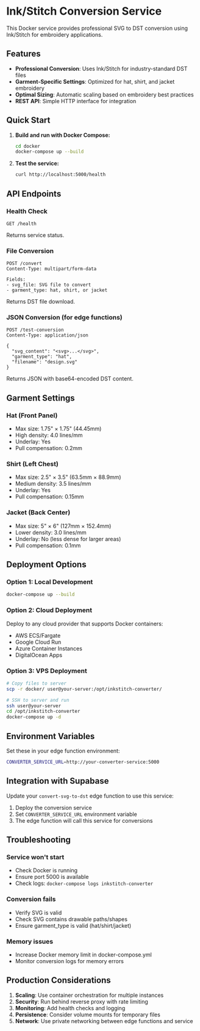 # Ink/Stitch Conversion Service

This Docker service provides professional SVG to DST conversion using Ink/Stitch for embroidery applications.

## Features

- **Professional Conversion**: Uses Ink/Stitch for industry-standard DST files
- **Garment-Specific Settings**: Optimized for hat, shirt, and jacket embroidery
- **Optimal Sizing**: Automatic scaling based on embroidery best practices
- **REST API**: Simple HTTP interface for integration

## Quick Start

1. **Build and run with Docker Compose:**
   ```bash
   cd docker
   docker-compose up --build
   ```

2. **Test the service:**
   ```bash
   curl http://localhost:5000/health
   ```

## API Endpoints

### Health Check
```
GET /health
```
Returns service status.

### File Conversion
```
POST /convert
Content-Type: multipart/form-data

Fields:
- svg_file: SVG file to convert
- garment_type: hat, shirt, or jacket
```
Returns DST file download.

### JSON Conversion (for edge functions)
```
POST /test-conversion
Content-Type: application/json

{
  "svg_content": "<svg>...</svg>",
  "garment_type": "hat",
  "filename": "design.svg"
}
```
Returns JSON with base64-encoded DST content.

## Garment Settings

### Hat (Front Panel)
- Max size: 1.75" × 1.75" (44.45mm)
- High density: 4.0 lines/mm
- Underlay: Yes
- Pull compensation: 0.2mm

### Shirt (Left Chest)
- Max size: 2.5" × 3.5" (63.5mm × 88.9mm)
- Medium density: 3.5 lines/mm
- Underlay: Yes
- Pull compensation: 0.15mm

### Jacket (Back Center)
- Max size: 5" × 6" (127mm × 152.4mm)
- Lower density: 3.0 lines/mm
- Underlay: No (less dense for larger areas)
- Pull compensation: 0.1mm

## Deployment Options

### Option 1: Local Development
```bash
docker-compose up --build
```

### Option 2: Cloud Deployment
Deploy to any cloud provider that supports Docker containers:
- AWS ECS/Fargate
- Google Cloud Run
- Azure Container Instances
- DigitalOcean Apps

### Option 3: VPS Deployment
```bash
# Copy files to server
scp -r docker/ user@your-server:/opt/inkstitch-converter/

# SSH to server and run
ssh user@your-server
cd /opt/inkstitch-converter
docker-compose up -d
```

## Environment Variables

Set these in your edge function environment:

```bash
CONVERTER_SERVICE_URL=http://your-converter-service:5000
```

## Integration with Supabase

Update your `convert-svg-to-dst` edge function to use this service:

1. Deploy the conversion service
2. Set `CONVERTER_SERVICE_URL` environment variable
3. The edge function will call this service for conversions

## Troubleshooting

### Service won't start
- Check Docker is running
- Ensure port 5000 is available
- Check logs: `docker-compose logs inkstitch-converter`

### Conversion fails
- Verify SVG is valid
- Check SVG contains drawable paths/shapes
- Ensure garment_type is valid (hat/shirt/jacket)

### Memory issues
- Increase Docker memory limit in docker-compose.yml
- Monitor conversion logs for memory errors

## Production Considerations

1. **Scaling**: Use container orchestration for multiple instances
2. **Security**: Run behind reverse proxy with rate limiting
3. **Monitoring**: Add health checks and logging
4. **Persistence**: Consider volume mounts for temporary files
5. **Network**: Use private networking between edge functions and service 